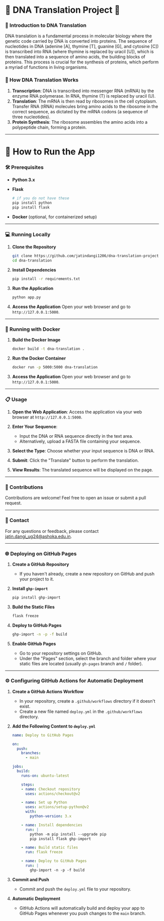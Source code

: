# 🌟 DNA Translation Project 🌟

### 🧬 Introduction to DNA Translation
DNA translation is a fundamental process in molecular biology where the genetic code carried by DNA is converted into proteins. The sequence of nucleotides in DNA (adenine [A], thymine [T], guanine [G], and cytosine [C]) is transcribed into RNA (where thymine is replaced by uracil [U]), which is then translated into a sequence of amino acids, the building blocks of proteins. This process is crucial for the synthesis of proteins, which perform a myriad of functions in living organisms.

### 🔬 How DNA Translation Works
1. **Transcription**: DNA is transcribed into messenger RNA (mRNA) by the enzyme RNA polymerase. In RNA, thymine (T) is replaced by uracil (U).
2. **Translation**: The mRNA is then read by ribosomes in the cell cytoplasm. Transfer RNA (tRNA) molecules bring amino acids to the ribosome in the correct sequence, as dictated by the mRNA codons (a sequence of three nucleotides).
3. **Protein Synthesis**: The ribosome assembles the amino acids into a polypeptide chain, forming a protein.

---

# 🚀 How to Run the App

### 🛠 Prerequisites
- **Python 3.x**
- **Flask**

  ```bash
  # if you do not have these
  pip install python
  pip install flask
  ```

- **Docker** (optional, for containerized setup)

---

### 💻 Running Locally

1. **Clone the Repository**
    ```bash
    git clone https://github.com/jatindangi1206/dna-translation-project.git
    cd dna-translation
    ```

2. **Install Dependencies**
    ```bash
    pip install -r requirements.txt
    ```

3. **Run the Application**
    ```bash
    python app.py
    ```

4. **Access the Application**
    Open your web browser and go to `http://127.0.0.1:5000`.

---

### 🐳 Running with Docker

1. **Build the Docker Image**
    ```bash
    docker build -t dna-translation .
    ```

2. **Run the Docker Container**
    ```bash
    docker run -p 5000:5000 dna-translation
    ```

3. **Access the Application**
    Open your web browser and go to `http://127.0.0.1:5000`.

---

### 📋 Usage

1. **Open the Web Application**: Access the application via your web browser at `http://127.0.0.1:5000`.

2. **Enter Your Sequence**:
   - Input the DNA or RNA sequence directly in the text area.
   - Alternatively, upload a FASTA file containing your sequence.

3. **Select the Type**: Choose whether your input sequence is DNA or RNA.

4. **Submit**: Click the "Translate" button to perform the translation.

5. **View Results**: The translated sequence will be displayed on the page.

---

### 🤝 Contributions
Contributions are welcome! Feel free to open an issue or submit a pull request.

---

### 📧 Contact
For any questions or feedback, please contact [jatin.dangi_ug24@ashoka.edu.in](mailto:jatin.dangi_ug24@ashoka.edu.in).

---

### 🌐 Deploying on GitHub Pages

1. **Create a GitHub Repository**
    - If you haven't already, create a new repository on GitHub and push your project to it.

2. **Install `ghp-import`**
    ```bash
    pip install ghp-import
    ```

3. **Build the Static Files**
    ```bash
    flask freeze
    ```

4. **Deploy to GitHub Pages**
    ```bash
    ghp-import -n -p -f build
    ```

5. **Enable GitHub Pages**
    - Go to your repository settings on GitHub.
    - Under the "Pages" section, select the branch and folder where your static files are located (usually `gh-pages` branch and `/` folder).

---

### ⚙️ Configuring GitHub Actions for Automatic Deployment

1. **Create a GitHub Actions Workflow**
    - In your repository, create a `.github/workflows` directory if it doesn't exist.
    - Create a new file named `deploy.yml` in the `.github/workflows` directory.

2. **Add the Following Content to `deploy.yml`**
    ```yaml
    name: Deploy to GitHub Pages

    on:
      push:
        branches:
          - main

    jobs:
      build:
        runs-on: ubuntu-latest

        steps:
        - name: Checkout repository
          uses: actions/checkout@v2

        - name: Set up Python
          uses: actions/setup-python@v2
          with:
            python-version: 3.x

        - name: Install dependencies
          run: |
            python -m pip install --upgrade pip
            pip install flask ghp-import

        - name: Build static files
          run: flask freeze

        - name: Deploy to GitHub Pages
          run: |
            ghp-import -n -p -f build
    ```

3. **Commit and Push**
    - Commit and push the `deploy.yml` file to your repository.

4. **Automatic Deployment**
    - GitHub Actions will automatically build and deploy your app to GitHub Pages whenever you push changes to the `main` branch.

